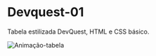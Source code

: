 # Devquest-01
Tabela estilizada DevQuest, HTML e CSS básico.

![Animação-tabela](https://user-images.githubusercontent.com/93218468/172954116-3a62f008-5118-4c9f-8b4d-3b67262f156d.gif)
